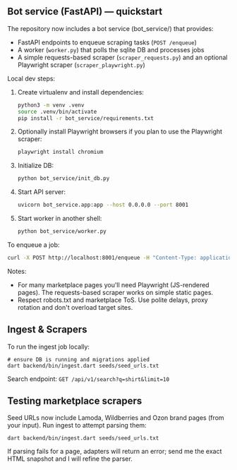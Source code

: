 

## Bot service (FastAPI) — quickstart

The repository now includes a bot service (bot_service/) that provides:
- FastAPI endpoints to enqueue scraping tasks (`POST /enqueue`)
- A worker (`worker.py`) that polls the sqlite DB and processes jobs
- A simple requests-based scraper (`scraper_requests.py`) and an optional Playwright scraper (`scraper_playwright.py`)

Local dev steps:
1. Create virtualenv and install dependencies:
   ```bash
   python3 -m venv .venv
   source .venv/bin/activate
   pip install -r bot_service/requirements.txt
   ```
2. Optionally install Playwright browsers if you plan to use the Playwright scraper:
   ```bash
   playwright install chromium
   ```
3. Initialize DB:
   ```bash
   python bot_service/init_db.py
   ```
4. Start API server:
   ```bash
   uvicorn bot_service.app:app --host 0.0.0.0 --port 8001
   ```
5. Start worker in another shell:
   ```bash
   python bot_service/worker.py
   ```

To enqueue a job:
```bash
curl -X POST http://localhost:8001/enqueue -H "Content-Type: application/json" -d '{"url":"https://www.wildberries.ru/catalog/12345", "connector":"wildberries"}'
```

Notes:
- For many marketplace pages you'll need Playwright (JS-rendered pages). The requests-based scraper works on simple static pages.
- Respect robots.txt and marketplace ToS. Use polite delays, proxy rotation and don't overload target sites.


## Ingest & Scrapers

To run the ingest job locally:

```
# ensure DB is running and migrations applied
dart backend/bin/ingest.dart seeds/seed_urls.txt
```

Search endpoint:
`GET /api/v1/search?q=shirt&limit=10`


## Testing marketplace scrapers

Seed URLs now include Lamoda, Wildberries and Ozon brand pages (from your input). Run ingest to attempt parsing them:

```
dart backend/bin/ingest.dart seeds/seed_urls.txt
```

If parsing fails for a page, adapters will return an error; send me the exact HTML snapshot and I will refine the parser.
